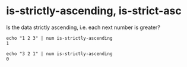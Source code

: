 # is-strictly-ascending, is-strict-asc

Is the data strictly ascending, i.e. each next number is greater?

    echo "1 2 3" | num is-strictly-ascending
    1

    echo "3 2 1" | num is-strictly-ascending
    0
